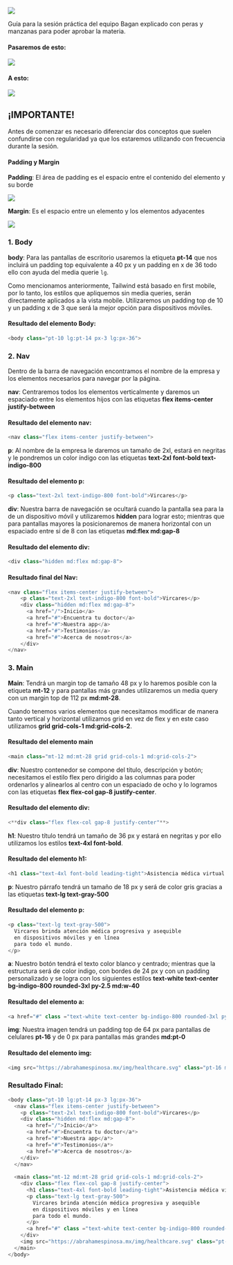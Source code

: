 <img src="img/titulo.png">

Guía para la sesión práctica del equipo Bagan explicado con peras y manzanas para poder aprobar la materia.

#### Pasaremos de esto: 

<img src="img/vistaIncial.png">

#### A esto: 

<img src="img/vistaTerminada.png">

## ¡IMPORTANTE!

Antes de comenzar es necesario diferenciar dos conceptos que suelen confundirse con regularidad ya que los estaremos utilizando con frecuencia durante la sesión.

#### Padding y Margin 

**Padding**: El área de padding es el espacio entre el contenido del elemento y su borde

<img src="img/padding.png">

**Margin**: Es el espacio entre un elemento y los elementos adyacentes

<img src="img/margin.png">

### 1. Body

**body**: Para las pantallas de escritorio usaremos la etiqueta **pt-14** que nos incluirá un padding top equivalente a 40 px y un padding en x de 36 todo ello con ayuda del media querie `lg`. 

Como mencionamos anteriormente, Tailwind está basado en first mobile, por lo tanto, los estilos que apliquemos sin media queries, serán directamente aplicados a la vista mobile. Utilizaremos un padding top de 10 y un padding x de 3 que será la mejor opción para dispositivos móviles.

#### Resultado del elemento Body:

```js
<body class="pt-10 lg:pt-14 px-3 lg:px-36">
```

### 2. Nav 

Dentro de la barra de navegación encontramos el nombre de la empresa y los elementos necesarios para navegar por la página.

**nav**: Centraremos todos los elementos verticalmente y daremos un espaciado entre los elementos hijos con las etiquetas **flex items-center justify-between**

#### Resultado del elemento nav:
```js
<nav class="flex items-center justify-between">
```

**p**: Al nombre de la empresa le daremos un tamaño de 2xl, estará en negritas y le pondremos un color índigo con las etiquetas **text-2xl  font-bold text-indigo-800**

#### Resultado del elemento p:
```js
<p class="text-2xl text-indigo-800 font-bold">Vircares</p>
```

**div**: Nuestra barra de navegación se ocultará cuando la pantalla sea para la de un dispositivo móvil y utilizaremos **hidden** para lograr esto; mientras que para pantallas mayores la posicionaremos de manera horizontal con un espaciado entre sí de 8 con las etiquetas **md:flex md:gap-8**

#### Resultado del elemento div:
```js
<div class="hidden md:flex md:gap-8">
```

#### Resultado final del Nav:
```js
<nav class="flex items-center justify-between">
    <p class="text-2xl text-indigo-800 font-bold">Vircares</p>
    <div class="hidden md:flex md:gap-8">
      <a href="/">Inicio</a>
      <a href="#">Encuentra tu doctor</a>
      <a href="#">Nuestra app</a>
      <a href="#">Testimonios</a>        
      <a href="#">Acerca de nosotros</a>
    </div>
</nav>
```

### 3. Main

**Main**: Tendrá un margin top de tamaño 48 px y lo haremos posible con la etiqueta **mt-12** y para pantallas más grandes utilizaremos un media query con un margin top de 112 px **md:mt-28**.

Cuando tenemos varios elementos que necesitamos modificar de manera tanto vertical y horizontal utilizamos grid en vez de flex y en este caso utilizamos **grid grid-cols-1 md:grid-cols-2**.

#### Resultado del elemento main
```js
<main class="mt-12 md:mt-28 grid grid-cols-1 md:grid-cols-2">
```

**div**: Nuestro contenedor se compone del título, descripción y botón; necesitamos el estilo flex pero dirigido a las columnas para poder ordenarlos y alinearlos al centro con un espaciado de ocho y lo logramos con las etiquetas **flex flex-col gap-8 justify-center**.

#### Resultado del elemento div:
```js
<**div class="flex flex-col gap-8 justify-center"**>
```

**h1**: Nuestro título tendrá un tamaño de 36 px y estará en negritas y por ello utilizamos los estilos **text-4xl font-bold**.

#### Resultado del elemento h1:
```js
<h1 class="text-4xl font-bold leading-tight">Asistencia médica virtual para ti!</h1>
```

**p**: Nuestro párrafo tendrá un tamaño de 18 px y será de color gris gracias a las etiquetas **text-lg text-gray-500**

#### Resultado del elemento p:

```js
<p class="text-lg text-gray-500">
  Vircares brinda atención médica progresiva y asequible
  en dispositivos móviles y en línea
  para todo el mundo.
</p>
```

**a**: Nuestro botón tendrá el texto color blanco y centrado; mientras que la estructura será de color indigo, con bordes de 24 px y con un padding personalizado y se logra con los siguientes estilos **text-white text-center bg-indigo-800 rounded-3xl py-2.5 md:w-40**
 
#### Resultado del elemento a:

```js
<a href="#" class ="text-white text-center bg-indigo-800 rounded-3xl py-2.5 md:w-40">Consulta hoy</a>
```

**img**: Nuestra imagen tendrá un padding top de 64 px para pantallas de celulares **pt-16** y de 0 px para pantallas más grandes **md:pt-0**

#### Resultado del elemento img:

```js
<img src="https://abrahamespinosa.mx/img/healthcare.svg" class="pt-16 md:pt-0"/>
```
### Resultado Final:

```js
<body class="pt-10 lg:pt-14 px-3 lg:px-36">
  <nav class="flex items-center justify-between">
    <p class="text-2xl text-indigo-800 font-bold">Vircares</p>
    <div class="hidden md:flex md:gap-8">
      <a href="/">Inicio</a*>
      <a href="#">Encuentra tu doctor</a*>
      <a href="#">Nuestra app</a*>
      <a href="#">Testimonios</a*>        
      <a href="#">Acerca de nosotros</a>
    </div>
  </nav>
  
  <main class="mt-12 md:mt-28 grid grid-cols-1 md:grid-cols-2">
    <div class="flex flex-col gap-8 justify-center">
      <h1 class="text-4xl font-bold leading-tight">Asistencia médica virtual para ti!</h1>
      <p class="text-lg text-gray-500">
        Vircares brinda atención médica progresiva y asequible
        en dispositivos móviles y en línea
        para todo el mundo.
      </p>
      <a href="#" class ="text-white text-center bg-indigo-800 rounded-3xl py-2.5 md:w-40">Consulta hoy</a>
    </div>
    <img src="https://abrahamespinosa.mx/img/healthcare.svg" class="pt-16 md:pt-0"/>
  </main>
</body>
```